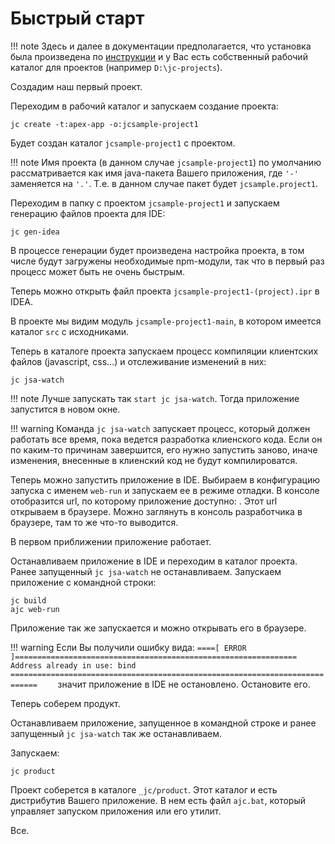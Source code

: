 
Быстрый старт
=============

!!! note 
    Здесь и далее в документации предполагается, что установка была произведена по 
    [инструкции](./install.md) и у Вас есть собственный рабочий каталог для проектов
    (например `D:\jc-projects`).
    
Создадим наш первый проект.
      
Переходим в рабочий каталог и запускаем создание проекта:

```
jc create -t:apex-app -o:jcsample-project1
```

Будет создан каталог `jcsample-project1` с проектом.

!!! note 
    Имя проекта (в данном случае `jcsample-project1`) по умолчанию
    рассматривается как имя java-пакета Вашего приложения,
    где `'-'` заменяется на `'.'`. Т.е. в данном случае
    пакет будет `jcsample.project1`.
    
Переходим в папку с проектом `jcsample-project1` и запускаем генерацию
файлов проекта для IDE:

```
jc gen-idea
```

В процессе генерации будет произведена настройка проекта, в том числе будут 
загружены необходимые npm-модули, так что в первый раз процесс
может быть не очень быстрым.

Теперь можно открыть файл проекта `jcsample-project1-(project).ipr` в IDEA.

В проекте мы видим модуль `jcsample-project1-main`, 
в котором имеется каталог `src` с исходниками.

Теперь в каталоге проекта запускаем процесс компиляции клиентских файлов (javascript, css...)
и отслеживание изменений в них:

```
jc jsa-watch
```

!!! note
    Лучше запускать так `start jc jsa-watch`. Тогда приложение запустится в новом
    окне.

!!! warning
    Команда `jc jsa-watch` запускает процесс, который должен работать все время,
    пока ведется разработка клиенского кода. Если он по каким-то причинам завершится,
    его нужно запустить заново, иначе изменения, внесенные в клиенский код
    не будут компилироватся.  

Теперь можно запустить приложение в IDE. 
Выбираем в конфигурацию запуска с именем `web-run` и запускаем ее в режиме отладки.
В консоле отобразится url, по которому приложение доступно: [](http://localhost:8080/jc).
Этот url открываем в браузере.
Можно заглянуть в консоль разработчика в браузере, там то же что-то выводится.

В первом приближении приложение работает.

Останавливаем приложение в IDE и переходим в каталог проекта.
Ранее запущенный `jc jsa-watch` не останавливаем.
Запускаем приложение с командной строки:

```     
jc build
ajc web-run
```
   
Приложение так же запускается и можно открывать его в браузере.

!!! warning
    Если Вы получили ошибку вида:
    ```
    ====[ ERROR ]===============================================================
    Address already in use: bind
    ============================================================================    
    ```
    значит приложение в IDE не остановлено. Остановите его.
    
Теперь соберем продукт. 

Останавливаем приложение, запущенное в командной строке и ранее запущенный 
`jc jsa-watch` так же останавливаем. 

Запускаем:

```
jc product
```    

Проект соберется в каталоге `_jc/product`.
Этот каталог и есть дистрибутив Вашего приложение.
В нем есть файл `ajc.bat`, который управляет запуском приложения или его утилит.

Все.
